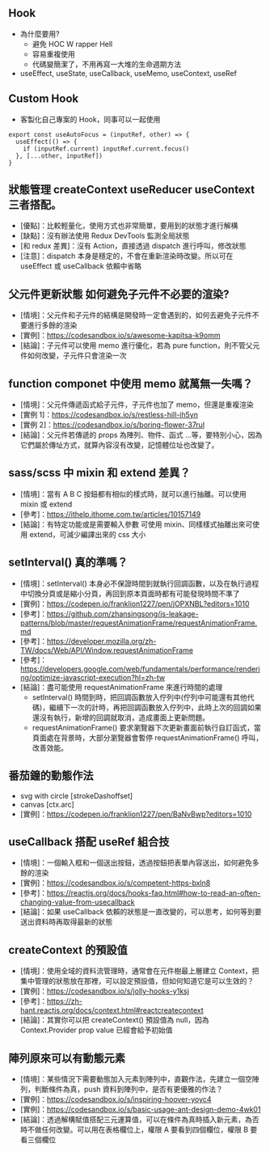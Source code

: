 ## Hook

- 為什麼要用?
  - 避免 HOC Ｗ rapper Hell
  - 容易重複使用
  - 代碼變簡潔了，不用再寫一大堆的生命週期方法
- useEffect, useState, useCallback, useMemo, useContext, useRef

## Custom Hook

- 客製化自己專案的 Hook，同事可以一起使用

```
export const useAutoFocus = (inputRef, other) => {
  useEffect(() => {
    if (inputRef.current) inputRef.current.focus()
  }, [...other, inputRef])
}
```

## 狀態管理 createContext useReducer useContext 三者搭配。

- [優點]：比較輕量化，使用方式也非常簡單，要用到的狀態才進行解構
- [缺點]：沒有辦法使用 Redux DevTools 監測全局狀態
- [和 redux 差異]：沒有 Action，直接透過 dispatch 進行呼叫，修改狀態
- [注意]：dispatch 本身是穩定的，不會在重新渲染時改變。所以可在 useEffect 或 useCallback 依賴中省略

## 父元件更新狀態 如何避免子元件不必要的渲染?

- [情境]：父元件和子元件的結構是開發時一定會遇到的，如何去避免子元件不要進行多餘的渲染
- [實例]：https://codesandbox.io/s/awesome-kapitsa-k9omm
- [結論]：子元件可以使用 memo 進行優化，若為 pure function，則不管父元件如何改變，子元件只會渲染一次

## function componet 中使用 memo 就萬無一失嗎？

- [情境]：父元件傳遞函式給子元件，子元件也加了 memo，但還是重複渲染
- [實例 1]：https://codesandbox.io/s/restless-hill-ih5yn
- [實例 2]：https://codesandbox.io/s/boring-flower-37rul
- [結論]：父元件若傳遞的 props 為陣列、物件、函式 ...等，要特別小心，因為它們屬於傳址方式，就算內容沒有改變，記憶體位址也改變了。

## sass/scss 中 mixin 和 extend 差異？

- [情境]：當有 A B C 按鈕都有相似的樣式時，就可以進行抽離。可以使用 mixin 或 extend
- [參考]：https://ithelp.ithome.com.tw/articles/10157149
- [結論]：有特定功能或是需要輸入參數 可使用 mixin、同樣樣式抽離出來可使用 extend，可減少編譯出來的 css 大小

## setInterval() 真的準嗎？

- [情境]：setInterval() 本身必不保證時間到就執行回調函數，以及在執行過程中切換分頁或是縮小分頁，再回到原本頁面時都有可能發現時間不準了
- [實例]：https://codepen.io/franklion1227/pen/jOPXNBL?editors=1010
- [參考]：https://github.com/zhansingsong/js-leakage-patterns/blob/master/requestAnimationFrame/requestAnimationFrame.md
- [參考]：https://developer.mozilla.org/zh-TW/docs/Web/API/Window.requestAnimationFrame
- [參考]：https://developers.google.com/web/fundamentals/performance/rendering/optimize-javascript-execution?hl=zh-tw
- [結論]：盡可能使用 requestAnimationFrame 來進行時間的處理
  - setInterval() 時間到時，把回調函數放入佇列中(佇列中可能還有其他代碼)，繼續下一次的計時，再把回調函數放入佇列中，此時上次的回調如果還沒有執行，新增的回調就取消，造成畫面上更新問題。
  - requestAnimationFrame() 要求瀏覽器下次更新畫面前執行自訂函式，當頁面處在背景時，大部分瀏覽器會暫停 requestAnimationFrame() 呼叫，改善效能。

## 番茄鐘的動態作法

- svg with circle [strokeDashoffset]
- canvas [ctx.arc]
- [實例]：https://codepen.io/franklion1227/pen/BaNvBwp?editors=1010

## useCallback 搭配 useRef 組合技

- [情境]：一個輸入框和一個送出按鈕，透過按鈕把表單內容送出，如何避免多餘的渲染
- [實例]：https://codesandbox.io/s/competent-https-bxln8
- [參考]：https://reactjs.org/docs/hooks-faq.html#how-to-read-an-often-changing-value-from-usecallback
- [結論]：如果 useCallback 依賴的狀態是一直改變的，可以思考，如何等到要送出資料時再取得最新的狀態

## createContext 的預設值

- [情境]：使用全域的資料流管理時，通常會在元件樹最上層建立 Context，把集中管理的狀態放在那裡，可以設定預設值，但如何知道它是可以生效的？
- [實例]：https://codesandbox.io/s/jolly-hooks-y1ksj
- [參考]：https://zh-hant.reactjs.org/docs/context.html#reactcreatecontext
- [結論]：其實你可以把 createContext() 預設值為 null，因為 Context.Provider prop value 已經會給予初始值

## 陣列原來可以有動態元素

- [情境]：某些情況下需要動態加入元素到陣列中，直觀作法，先建立一個空陣列，判斷條件為真，push 資料到陣列中，是否有更優雅的作法？
- [實例]：https://codesandbox.io/s/inspiring-hoover-yoyc4
- [實例]：https://codesandbox.io/s/basic-usage-ant-design-demo-4wk01
- [結論]：透過解構賦值搭配三元運算值，可以在條件為真時插入新元素，為否時不做任何改變。可以用在表格欄位上，權限 A 要看到四個欄位，權限 B 要看三個欄位
